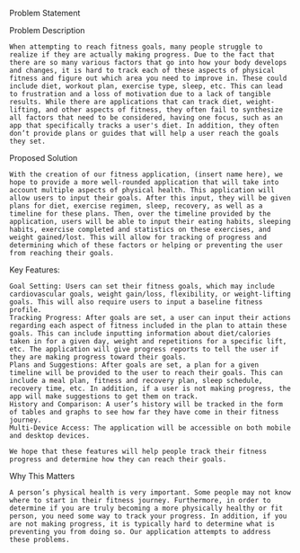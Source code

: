 Problem Statement

Problem Description 

    When attempting to reach fitness goals, many people struggle to realize if they are actually making progress. Due to the fact that there are so many various factors that go into how your body develops and changes, it is hard to track each of these aspects of physical fitness and figure out which area you need to improve in. These could include diet, workout plan, exercise type, sleep, etc. This can lead to frustration and a loss of motivation due to a lack of tangible results. While there are applications that can track diet, weight-lifting, and other aspects of fitness, they often fail to synthesize all factors that need to be considered, having one focus, such as an app that specifically tracks a user's diet. In addition, they often don’t provide plans or guides that will help a user reach the goals they set. 

Proposed Solution 

    With the creation of our fitness application, (insert name here), we hope to provide a more well-rounded application that will take into account multiple aspects of physical health. This application will allow users to input their goals. After this input, they will be given plans for diet, exercise regimen, sleep, recovery, as well as a timeline for these plans. Then, over the timeline provided by the application, users will be able to input their eating habits, sleeping habits, exercise completed and statistics on these exercises, and weight gained/lost. This will allow for tracking of progress and determining which of these factors or helping or preventing the user from reaching their goals. 

Key Features: 

    Goal Setting: Users can set their fitness goals, which may include cardiovascular goals, weight gain/loss, flexibility, or weight-lifting goals. This will also require users to input a baseline fitness profile. 
    Tracking Progress: After goals are set, a user can input their actions regarding each aspect of fitness included in the plan to attain these goals. This can include inputting information about diet/calories taken in for a given day, weight and repetitions for a specific lift, etc. The application will give progress reports to tell the user if they are making progress toward their goals. 
    Plans and Suggestions: After goals are set, a plan for a given timeline will be provided to the user to reach their goals. This can include a meal plan, fitness and recovery plan, sleep schedule, recovery time, etc. In addition, if a user is not making progress, the app will make suggestions to get them on track. 
    History and Comparison: A user’s history will be tracked in the form of tables and graphs to see how far they have come in their fitness journey. 
    Multi-Device Access: The application will be accessible on both mobile and desktop devices. 

    We hope that these features will help people track their fitness progress and determine how they can reach their goals. 

Why This Matters

    A person’s physical health is very important. Some people may not know where to start in their fitness journey. Furthermore, in order to determine if you are truly becoming a more physically healthy or fit person, you need some way to track your progress. In addition, if you are not making progress, it is typically hard to determine what is preventing you from doing so. Our application attempts to address these problems. 

